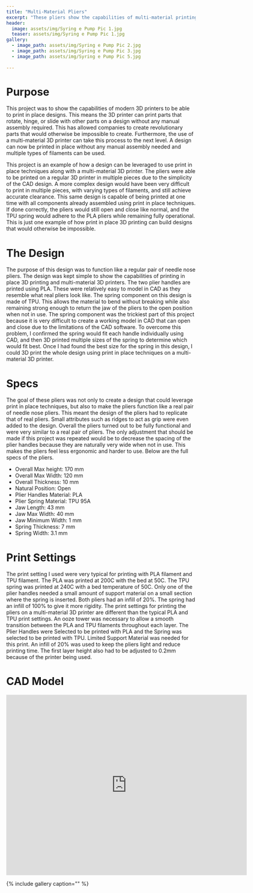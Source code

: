 ```yaml
---
title: "Multi-Material Pliers"
excerpt: "These pliers show the capabilities of multi-material printing with print in place techniques"
header:
  image: assets/img/Syring e Pump Pic 1.jpg
  teaser: assets/img/Syring e Pump Pic 1.jpg
gallery:
  - image_path: assets/img/Syring e Pump Pic 2.jpg
  - image_path: assets/img/Syring e Pump Pic 3.jpg
  - image_path: assets/img/Syring e Pump Pic 5.jpg
   
---
```




# Purpose
  This project was to show the capabilities of modern 3D printers to be able to print in place designs. This means the 3D printer can print parts that rotate, hinge, or slide with other parts on a design without any manual assembly required. This has allowed companies to create revolutionary parts that would otherwise be impossible to create. Furthermore, the use of a multi-material 3D printer can take this process to the next level. A design can now be printed in place without any manual assembly needed and multiple types of filaments can be used. 

  This project is an example of how a design can be leveraged to use print in place techniques along with a multi-material 3D printer. The pliers were able to be printed on a regular 3D printer in multiple pieces due to the simplicity of the CAD design. A more complex design would have been very difficult to print in multiple pieces, with varying types of filaments, and still achieve accurate clearance. This same design is capable of being printed at one time with all components already assembled using print in place techniques. If done correctly, the pliers would still open and close like normal, and the TPU spring would adhere to the PLA pliers while remaining fully operational. This is just one example of how print in place 3D printing can build designs that would otherwise be impossible. 




# The Design 
  The purpose of this design was to function like a regular pair of needle nose pliers. The design was kept simple to show the capabilities of printing in place 3D printing and multi-material 3D printers. The two plier handles are printed using PLA. These were relatively easy to model in CAD as they resemble what real pliers look like. The spring component on this design is made of TPU. This allows the material to bend without breaking while also remaining strong enough to return the jaw of the pliers to the open position when not in use. The spring component was the trickiest part of this project because it is very difficult to create a working model in CAD that can open and close due to the limitations of the CAD software. To overcome this problem, I confirmed the spring would fit each handle individually using CAD, and then 3D printed multiple sizes of the spring to determine which would fit best. Once I had found the best size for the spring in this design, I could 3D print the whole design using print in place techniques on a multi-material 3D printer. 


# Specs 
  The goal of these pliers was not only to create a design that could leverage print in place techniques, but also to make the pliers function like a real pair of needle nose pliers. This meant the design of the pliers had to replicate that of real pliers. Small attributes such as ridges to act as grip were even added to the design. Overall the pliers turned out to be fully functional and were very similar to a real pair of pliers. The only adjustment that should be made if this project was repeated would be to decrease the spacing of the plier handles because they are naturally very wide when not in use. This makes the pliers feel less ergonomic and harder to use. Below are the full specs of the pliers. 

* Overall Max height: 170 mm
* Overall Max Width: 120 mm
* Overall Thickness: 10 mm
* Natural Position: Open 
* Plier Handles Material: PLA
* Plier Spring Material: TPU 95A
* Jaw Length: 43 mm 
* Jaw Max Width: 40 mm
* Jaw Minimum Width: 1 mm
* Spring Thickness: 7 mm
* Spring Width: 3.1 mm


# Print Settings 
  The print setting I used were very typical for printing with PLA filament and TPU filament. The PLA was printed at 200C with the bed at 50C. The TPU spring was printed at 240C with a bed temperature of 50C. Only one of the plier handles needed a small amount of support material on a small section where the spring is inserted. Both pliers had an infill of 20%. The spring had an infill of 100% to give it more rigidity. 
The print settings for printing the pliers on a multi-material 3D printer are different than the typical PLA and TPU print settings. An ooze tower was necessary to allow a smooth transition between the PLA and TPU filaments throughout each layer. The Plier Handles were Selected to be printed with PLA and the Spring was selected to be printed with TPU. Limited Support Material was needed for this print. An infill of 20% was used to keep the pliers light and reduce printing time. The first layer height also had to be adjusted to 0.2mm because of the printer being used.



# CAD Model

<iframe src="https://vanderbilt643.autodesk360.com/shares/public/SH35dfcQT936092f0e438055587b11cf9076?mode=embed" width="640" height="480" allowfullscreen="true" webkitallowfullscreen="true" mozallowfullscreen="true"  frameborder="0"></iframe>


{% include gallery caption="" %} 
